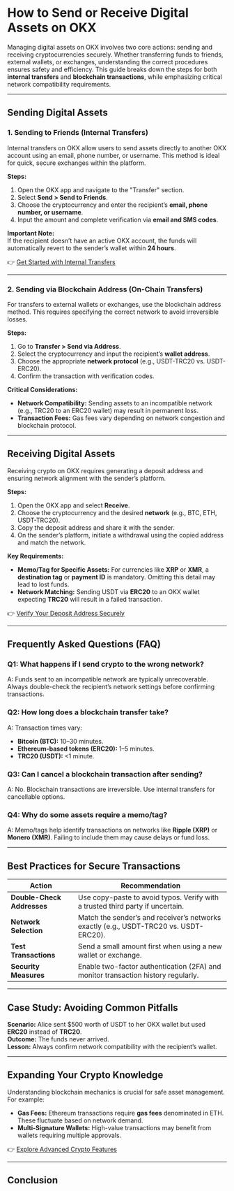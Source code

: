 # How to Send or Receive Digital Assets on OKX  

Managing digital assets on OKX involves two core actions: sending and receiving cryptocurrencies securely. Whether transferring funds to friends, external wallets, or exchanges, understanding the correct procedures ensures safety and efficiency. This guide breaks down the steps for both **internal transfers** and **blockchain transactions**, while emphasizing critical network compatibility requirements.  

---

## Sending Digital Assets  

### 1. Sending to Friends (Internal Transfers)  
Internal transfers on OKX allow users to send assets directly to another OKX account using an email, phone number, or username. This method is ideal for quick, secure exchanges within the platform.  

**Steps:**  
1. Open the OKX app and navigate to the "Transfer" section.  
2. Select **Send > Send to Friends**.  
3. Choose the cryptocurrency and enter the recipient’s **email, phone number, or username**.  
4. Input the amount and complete verification via **email and SMS codes**.  

**Important Note:**  
If the recipient doesn’t have an active OKX account, the funds will automatically revert to the sender’s wallet within **24 hours**.  

👉 [Get Started with Internal Transfers](https://bit.ly/okx-bonus)  

---

### 2. Sending via Blockchain Address (On-Chain Transfers)  
For transfers to external wallets or exchanges, use the blockchain address method. This requires specifying the correct network to avoid irreversible losses.  

**Steps:**  
1. Go to **Transfer > Send via Address**.  
2. Select the cryptocurrency and input the recipient’s **wallet address**.  
3. Choose the appropriate **network protocol** (e.g., USDT-TRC20 vs. USDT-ERC20).  
4. Confirm the transaction with verification codes.  

**Critical Considerations:**  
- **Network Compatibility:** Sending assets to an incompatible network (e.g., TRC20 to an ERC20 wallet) may result in permanent loss.  
- **Transaction Fees:** Gas fees vary depending on network congestion and blockchain protocol.  

---

## Receiving Digital Assets  

Receiving crypto on OKX requires generating a deposit address and ensuring network alignment with the sender’s platform.  

**Steps:**  
1. Open the OKX app and select **Receive**.  
2. Choose the cryptocurrency and the desired **network** (e.g., BTC, ETH, USDT-TRC20).  
3. Copy the deposit address and share it with the sender.  
4. On the sender’s platform, initiate a withdrawal using the copied address and match the network.  

**Key Requirements:**  
- **Memo/Tag for Specific Assets:** For currencies like **XRP** or **XMR**, a **destination tag** or **payment ID** is mandatory. Omitting this detail may lead to lost funds.  
- **Network Matching:** Sending USDT via **ERC20** to an OKX wallet expecting **TRC20** will result in a failed transaction.  

👉 [Verify Your Deposit Address Securely](https://bit.ly/okx-bonus)  

---

## Frequently Asked Questions (FAQ)  

### Q1: What happens if I send crypto to the wrong network?  
A: Funds sent to an incompatible network are typically unrecoverable. Always double-check the recipient’s network settings before confirming transactions.  

### Q2: How long does a blockchain transfer take?  
A: Transaction times vary:  
- **Bitcoin (BTC):** 10–30 minutes.  
- **Ethereum-based tokens (ERC20):** 1–5 minutes.  
- **TRC20 (USDT):** <1 minute.  

### Q3: Can I cancel a blockchain transaction after sending?  
A: No. Blockchain transactions are irreversible. Use internal transfers for cancellable options.  

### Q4: Why do some assets require a memo/tag?  
A: Memo/tags help identify transactions on networks like **Ripple (XRP)** or **Monero (XMR)**. Failing to include them may cause delays or fund loss.  

---

## Best Practices for Secure Transactions  

| **Action**                | **Recommendation**                                                                 |  
|---------------------------|------------------------------------------------------------------------------------|  
| **Double-Check Addresses** | Use copy-paste to avoid typos. Verify with a trusted third party if uncertain.    |  
| **Network Selection**      | Match the sender’s and receiver’s networks exactly (e.g., USDT-TRC20 vs. USDT-ERC20). |  
| **Test Transactions**      | Send a small amount first when using a new wallet or exchange.                    |  
| **Security Measures**      | Enable two-factor authentication (2FA) and monitor transaction history regularly. |  

---

## Case Study: Avoiding Common Pitfalls  

**Scenario:** Alice sent $500 worth of USDT to her OKX wallet but used **ERC20** instead of **TRC20**.  
**Outcome:** The funds never arrived.  
**Lesson:** Always confirm network compatibility with the recipient’s wallet.  

---

## Expanding Your Crypto Knowledge  

Understanding blockchain mechanics is crucial for safe asset management. For example:  
- **Gas Fees:** Ethereum transactions require **gas fees** denominated in ETH. These fluctuate based on network demand.  
- **Multi-Signature Wallets:** High-value transactions may benefit from wallets requiring multiple approvals.  

👉 [Explore Advanced Crypto Features](https://bit.ly/okx-bonus)  

---

## Conclusion  
